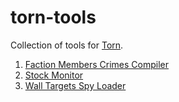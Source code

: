 # torn-tools

Collection of tools for [Torn](https://www.torn.com).

1. [Faction Members Crimes Compiler](https://github.josephting.my/torn-tools/faction-crimes-compiler/)
2. [Stock Monitor](https://github.com/josephting/torn-tools/raw/master/stock-monitor/stock-monitor.user.js)
3. [Wall Targets Spy Loader](https://github.com/josephting/torn-tools/raw/master/wall-targets-spy-loaders/wall-targets-spy-loader.user.js)
